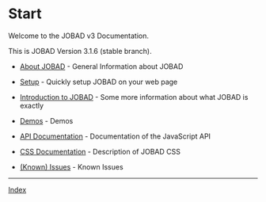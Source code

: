 # Start

Welcome to the JOBAD v3 Documentation. 

This is JOBAD Version 3.1.6 (stable branch). 

* [About JOBAD](about.md) - General Information about JOBAD
* [Setup](intro/setup.md) - Quickly setup JOBAD on your web page
* [Introduction to JOBAD](intro/index.md) - Some more information about what JOBAD is exactly
* [Demos](demos.md) - Demos
* [API Documentation](api/index.md) - Documentation of the JavaScript API
* [CSS Documentation](css.md) - Description of JOBAD CSS

* [(Known) Issues](issues.md) - Known Issues

---
[Index](sitemap.md)